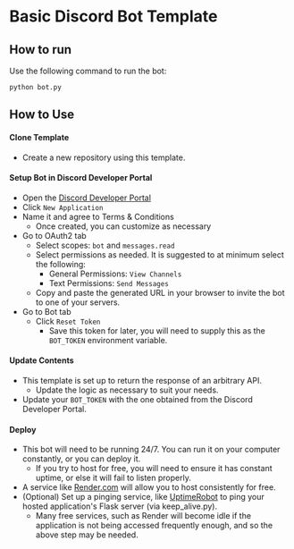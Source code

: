 # Basic Discord Bot Template

## How to run
Use the following command to run the bot:
```
python bot.py
```

## How to Use
#### Clone Template
- Create a new repository using this template.

#### Setup Bot in Discord Developer Portal
- Open the [Discord Developer Portal](https://discord.com/developers/applications)
- Click `New Application`
- Name it and agree to Terms & Conditions
  - Once created, you can customize as necessary
- Go to OAuth2 tab
  - Select scopes: `bot` and `messages.read`
  - Select permissions as needed. It is suggested to at minimum select the following:
    - General Permissions: `View Channels`
    - Text Permissions: `Send Messages`
  - Copy and paste the generated URL in your browser to invite the bot to one of your servers.
- Go to Bot tab
  - Click `Reset Token`
    - Save this token for later, you will need to supply this as the `BOT_TOKEN` environment variable.

#### Update Contents
- This template is set up to return the response of an arbitrary API.
  - Update the logic as necessary to suit your needs.
- Update your `BOT_TOKEN` with the one obtained from the Discord Developer Portal.

#### Deploy
- This bot will need to be running 24/7. You can run it on your computer constantly, or you can deploy it.
  - If you try to host for free, you will need to ensure it has constant uptime, or else it will fail to listen properly.
- A service like [Render.com](https://www.render.com/) will allow you to host consistently for free.
- (Optional) Set up a pinging service, like [UptimeRobot](https://uptimerobot.com/) to ping your hosted application's Flask server (via keep_alive.py).
  - Many free services, such as Render will become idle if the application is not being accessed frequently enough, and so the above step may be needed.
